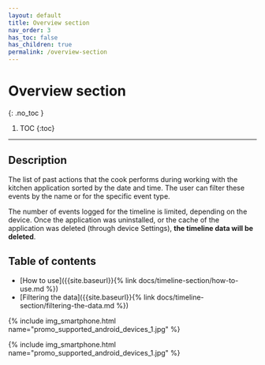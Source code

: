 ```yaml
---
layout: default
title: Overview section
nav_order: 3
has_toc: false
has_children: true
permalink: /overview-section
---
```


# Overview section
{: .no_toc }

1. TOC
{:toc}

---

## Description
The list of past actions that the cook performs during working with the kitchen application sorted by the date and time. The user can filter these events by the name or for the specific event type. 

<span class="text-red-200">The number of events logged for the timeline is limited, depending on the device. Once the application was uninstalled, or the cache of the application was deleted (through device Settings), **the timeline data will be deleted**.</span>

## Table of contents
- [How to use]({{site.baseurl}}{% link docs/timeline-section/how-to-use.md %})
- [Filtering the data]({{site.baseurl}}{% link docs/timeline-section/filtering-the-data.md %})

{% include img_smartphone.html name="promo_supported_android_devices_1.jpg" %}

{% include img_smartphone.html name="promo_supported_android_devices_1.jpg" %}